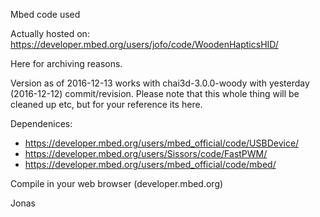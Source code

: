  
Mbed code used 

Actually hosted on:
https://developer.mbed.org/users/jofo/code/WoodenHapticsHID/

Here for archiving reasons.

Version as of 2016-12-13 works with chai3d-3.0.0-woody with 
yesterday (2016-12-12) commit/revision. Please note that 
this whole thing will be cleaned up etc, but for your reference its here.

Dependenices:
 * https://developer.mbed.org/users/mbed_official/code/USBDevice/
 * https://developer.mbed.org/users/Sissors/code/FastPWM/
 * https://developer.mbed.org/users/mbed_official/code/mbed/

Compile in your web browser (developer.mbed.org)

Jonas
